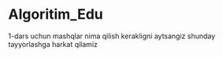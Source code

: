 # Algoritim_Edu
1-dars uchun mashqlar
 nima qilish kerakligni aytsangiz shunday tayyorlashga harkat qilamiz
